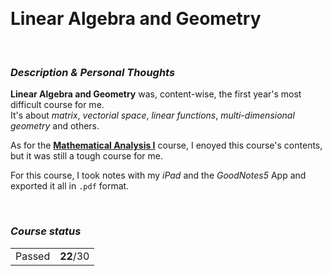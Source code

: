 <br><h1> Linear Algebra and Geometry </h1>

<br><h3><i>Description & Personal Thoughts</i></h3>
<p>
  <b>Linear Algebra and Geometry</b> was, content-wise, the first year's most difficult course for me. <br>
  It's about <i>matrix</i>, <i>vectorial space</i>, <i>linear functions</i>, <i>multi-dimensional geometry</i> and others.
</p>
<p>
  As for the <a href="https://github.com/Haruno19/notebook/tree/main/Primo%20Anno/Primo%20Semestre/Analisi%201"><b>Mathematical Analysis I</b></a> course, I enoyed this course's contents, but it was still a tough course for me.
</p>
<p>
  For this course, I took notes with my <i>iPad</i> and the <i>GoodNotes5</i> App and exported it all in <code>.pdf</code> format.
</p>

<br><h3><i>Course status</i></h3>
<table><tr>
  <td>Passed</td>
  <td><b>22</b>/30</td>
</tr></table>
